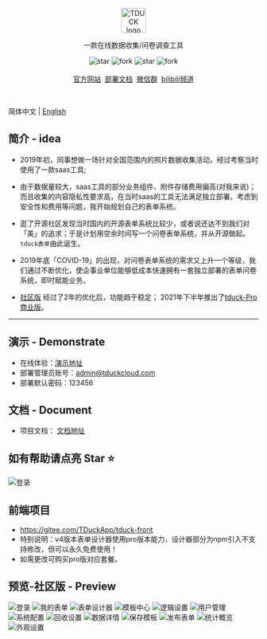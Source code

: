 <p align="center">
    <a href="https://www.tduckcloud.com" target="_blank" rel="noopener noreferrer">
        <img style="margin-bottom: 0px;" width="50px" src="https://oss.tduckcloud.com/online/favicon-blue%20%281%29.png" alt="TDUCK logo" />
    </a>
</p>

<p align="center">一款在线数据收集/问卷调查工具</p>

<p align="center">
    <img src='https://gitee.com/TDuckApp/tduck-platform/badge/star.svg?theme=dark' alt='star'></img>
    <img src='https://gitee.com/TDuckApp/tduck-platform/badge/fork.svg?theme=dark' alt='fork'></img>
    <img src='https://img.shields.io/github/stars/tduckcloud/tduck-platform?style=social' alt='star'></img>
    <img src='https://img.shields.io/github/forks/tduckcloud/tduck-platform?style=social' alt='fork'></img>
    <br />
    <br />   
    <a href="https://www.tduckcloud.com/" target="_blank">官方网站</a>&nbsp;
    <a href="https://doc.tduckcloud.com"  target="_blank" >部署文档</a>&nbsp;
    <a href="https://pro.tduckcloud.com/s/QUiDSKq8" target="_blank">微信群</a>&nbsp;
    <a href="https://space.bilibili.com/409825300" target="_blank">bilibili频道</a>
</p>

<br />

简体中文 |  [English](./README_en.md)

## 简介 - idea

- 2019年初，同事想做一场针对全国范围内的照片数据收集活动，经过考察当时使用了一款saas工具;

- 由于数据量较大，saas工具的部分业务组件、附件存储费用偏高(对我来说)；而且收集的内容隐私性要求高，在当时saas的工具无法满足独立部署。考虑到安全性和费用等问题，我开始规划自己的表单系统。

- 逛了开源社区发现当时国内的开源表单系统比较少，或者说还达不到我们对「美」的追求；于是计划用空余时间写一个问卷表单系统，并从开源做起。```tduck表单```由此诞生。

- 2019年底「COVID-19」的出现，对问卷表单系统的需求又上升一个等级，我们通过不断优化，使企事业单位能够低成本快速拥有一套独立部署的表单问卷系统，即时赋能业务。

- [社区版](https://demo.tduckapp.com) 经过了2年的优化后，功能趋于稳定； 2021年下半年推出了[tduck-Pro商业版](https://pro.tduckcloud.com)。


------------------------------

## 演示 - Demonstrate

- 在线体验：<a href="http://www.tduckcloud.com" target="_blank">演示地址</a>
- 部署管理员账号：admin@tduckcloud.com
- 部署默认密码：123456

## 文档 - Document
- 项目文档： <a href="https://doc.tduckcloud.com" target="_blank">文档地址</a>

##  如有帮助请点亮 Star ⭐️
![登录](readmeImages/star.gif)

## 前端项目
- https://gitee.com/TDuckApp/tduck-front
- 特别说明：v4版本表单设计器使用pro版本能力，设计器部分为npm引入不支持修改，但可以永久免费使用！
- 如需更改可购买pro版对应套餐。

## 预览-社区版 - Preview

![登录](readmeImages/screely-1680875090915.png)
![我的表单](readmeImages/screely-1680873937150.png)
![表单设计器](readmeImages/screely-1680873554938.png)
![模板中心](readmeImages/screely-1680874308945.png)
![逻辑设置](readmeImages/screely-1680873488767.png)
![用户管理](readmeImages/screely-1680874985938.png)
![系统配置](readmeImages/screely-1680874351097.png)
![回收设置](readmeImages/screely-1680873612592.png)
![数据详情](readmeImages/screely-1680873703554.png)
![保存模板](readmeImages/screely-1680873844396.png)
![发布表单](readmeImages/screely-1680873661475.png)
![统计概览](readmeImages/screely-1680873817576.png)
![外观设置](readmeImages/screely-1680873577743.png)



